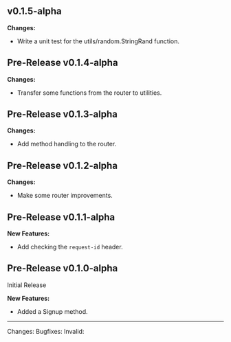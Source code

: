 ## v0.1.5-alpha

**Changes:**
- Write a unit test for the utils/random.StringRand function.

## Pre-Release v0.1.4-alpha

**Changes:**
- Transfer some functions from the router to utilities.

## Pre-Release v0.1.3-alpha

**Changes:**
- Add method handling to the router.

## Pre-Release v0.1.2-alpha

**Changes:**
- Make some router improvements.

## Pre-Release v0.1.1-alpha

**New Features:**
- Add checking the `request-id` header.

## Pre-Release v0.1.0-alpha

Initial Release

**New Features:**
- Added a Signup method.

---
Changes:
Bugfixes:
Invalid: